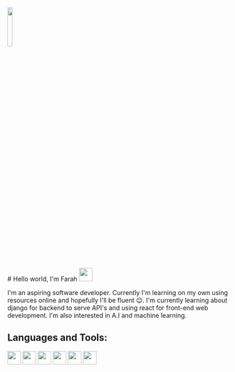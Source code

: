 <img src = "https://github.com/alansmathew/alansmathew/raw/master/lang.gif" width="15%">
<br/>
# Hello world, I'm Farah <img src="https://media.giphy.com/media/hvRJCLFzcasrR4ia7z/giphy.gif" width="30px">

I'm an aspiring software developer. Currently I'm learning on my own using resources online and hopefully I'll be fluent 😉.
I'm currently learning about django for backend to serve API's and using react for front-end web development.
I'm also interested in A.I and machine learning.

## **Languages and Tools:**

<p>
    <img src = "https://user-images.githubusercontent.com/43724242/121515492-e882f880-c9f5-11eb-89c6-a43a029c116b.png" height = "30">
  <img src = "https://user-images.githubusercontent.com/43724242/121515512-ede04300-c9f5-11eb-8229-bb11e08976b3.png" height = "30">
  <img src = "https://user-images.githubusercontent.com/43724242/121515533-f5075100-c9f5-11eb-9c71-48d179f1e1cd.png" height = "30">
  <img src = "https://user-images.githubusercontent.com/43724242/121516259-af975380-c9f6-11eb-9a32-2a6df34e51a4.png" height = "30">
    <img src = "https://user-images.githubusercontent.com/43724242/121520238-5da4fc80-c9fb-11eb-9529-6796b6bf3006.png" height = "30">
    <img src = "https://user-images.githubusercontent.com/43724242/121520362-80cfac00-c9fb-11eb-8fc7-5d01bc212ffe.png" height = "30">
<p/>


<!--
**farahfinn/farahfinn** is a ✨ _special_ ✨ repository because its `README.md` (this file) appears on your GitHub profile.

Here are some ideas to get you started:

- 🔭 I’m currently working on ...
- 🌱 I’m currently learning ...
- 👯 I’m looking to collaborate on ...
- 🤔 I’m looking for help with ...
- 💬 Ask me about ...
- 📫 How to reach me: ...
- 😄 Pronouns: ...
- ⚡ Fun fact: ...
-->
